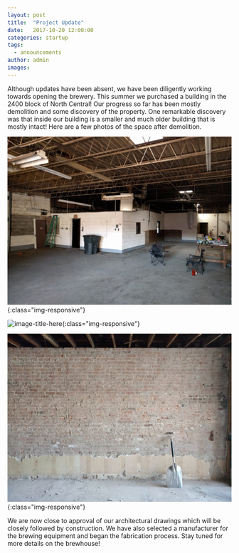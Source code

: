 ```yaml
---
layout: post
title:  "Project Update"
date:   2017-10-20 12:00:00
categories: startup
tags:
  - announcements
author: admin
images:
---
```


Although updates have been absent, we have been diligently working towards opening the brewery. This summer we purchased a building in the 2400 block of North Central! Our progress so far has been mostly demolition and some discovery of the property. One remarkable discovery was that inside our building is a smaller and much older building that is mostly intact! Here are a few photos of the space after demolition.

![image-title-here](/images/elst_demo1.jpg){:class="img-responsive"}

![image-title-here](/images/elst_demo2.jpg){:class="img-responsive"}

![image-title-here](/images/elst_demo3.jpg){:class="img-responsive"}

We are now close to approval of our architectural drawings which will be closely followed by construction.  We have also selected a manufacturer for the brewing equipment and began the fabrication process.  Stay tuned for more details on the brewhouse!





